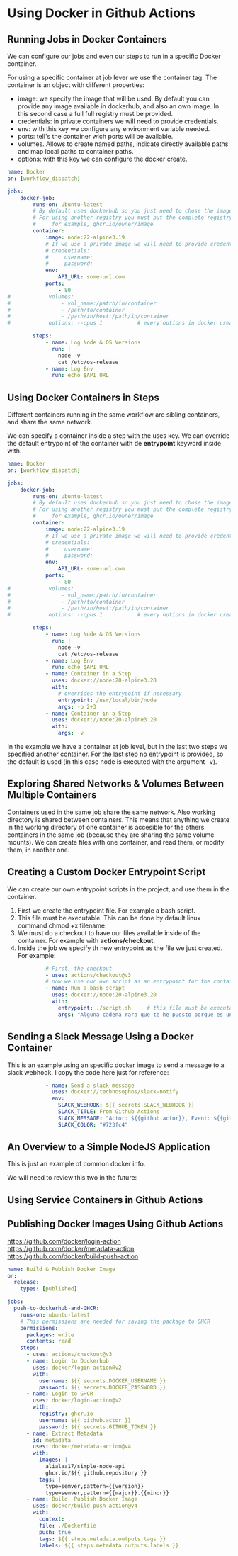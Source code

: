 # Using Docker in Github Actions

## Running Jobs in Docker Containers 
We can configure our jobs and even our steps to run in a specific Docker container.

For using a specific container at job lever we use the container tag. The container is an object with different properties:
- image: we specify the image that will be used. By default you can provide any image available in dockerhub, and also an own image. In this second case a full full registry must be provided.
- credentials: in private containers we will need to provide credentials.
- env: with this key we configure any environment variable needed.
- ports: tell's the container wich ports will be available.
- volumes. Allows to create named paths, indicate directly available paths and map local paths to container paths.
- options: with this key we can configure the docker create.

```yaml
name: Docker
on: [workflow_dispatch]

jobs:
    docker-job: 
        runs-on: ubuntu-latest
        # By default uses dockerhub so you just need to chose the image and version.
        # For using another registry you must put the complete registry name
        #     for example, ghcr.io/owner/image 
        container: 
            image: node:22-alpine3.19
            # If we use a private image we will need to provide credentials
            # credentials:
            #     username:
            #     password:
            env:
                API_URL: some-url.com
            ports:
                - 80
#            volumes:
#                - vol_name:/patrh/in/container
#                - /path/to/container
#                - /path/in/host:/path/in/container
#            options: --cpus 1           # every options in docker create (except network realted ones)

        steps:
            - name: Log Node & OS Versions
              run: |
                node -v
                cat /etc/os-release
            - name: Log Env
              run: echo $API_URL
```

## Using Docker Containers in Steps

Different containers running in the same workflow are sibling containers, and share the same network.


We can specify a container inside a step with the uses key. We can override the default entrypoint of the container with de **entrypoint** keyword inside with.

```yaml
name: Docker
on: [workflow_dispatch]

jobs:
    docker-job: 
        runs-on: ubuntu-latest
        # By default uses dockerhub so you just need to chose the image and version.
        # For using another registry you must put the complete registry name
        #     for example, ghcr.io/owner/image 
        container: 
            image: node:22-alpine3.19
            # If we use a private image we will need to provide credentials
            # credentials:
            #     username:
            #     password:
            env:
                API_URL: some-url.com
            ports:
                - 80
#            volumes:
#                - vol_name:/patrh/in/container
#                - /path/to/container
#                - /path/in/host:/path/in/container
#            options: --cpus 1           # every options in docker create (except network realted ones)

        steps:
            - name: Log Node & OS Versions
              run: |
                node -v
                cat /etc/os-release
            - name: Log Env
              run: echo $API_URL
            - name: Container in a Step
              uses: docker://node:20-alpine3.20
              with:
                # overrides the entrypoint if necessary
                entrypoint: /usr/local/bin/node
                args: -p 2+3
            - name: Container in a Step
              uses: docker://node:20-alpine3.20
              with:
                args: -v             
```

In the example we have a container at job level, but in the last two steps we specified another container. For the last step no entrypoint is provided, so the default is used (in this case node is executed with the argument -v).


## Exploring Shared Networks & Volumes Between Multiple Containers

Containers used in the same job share the same network. Also working directory is shared between containers. This means that anything we create in the working directory of one container is accesible for the others containers in the same job (because they are sharing the same volume mounts). We can create files with one container, and read them, or modify them, in another one.


## Creating a Custom Docker Entrypoint Script

We can create our own entrypoint scripts in the project, and use them in the container.

1. First we create the entrypoint file. For example a bash script.
2. This file must be executable. This can be done by default linux command chmod +x filename.
3. We must do a checkout to have our files available inside of the container. For example with **actions/checkout**.
4. Inside the job we specify th new entrypoint as the file we just created. For example:

```yaml
            # First, the checkout
            - uses: actions/checkout@v3
            # now we use our own script as an entrypoint for the container
            - name: Run a bash script
              uses: docker://node:20-alpine3.20
              with:
                entrypoint: ./script.sh     # this file must be executable (chmod +x filename)
                args: "Alguna cadena rara que te he puesto porque es un ejemplo pero me he aburrio describir en ingles"
```

## Sending a Slack Message Using a Docker Container

This is an example using an specific docker image to send a message to a slack webhook. I copy the code here just for reference:

```yaml
            - name: Send a slack message
              uses: docker://technosophos/slack-notify
              env:
                SLACK_WEBHOOK: ${{ secrets.SLACK_WEBHOOK }}
                SLACK_TITLE: From Github Actions
                SLACK_MESSAGE: "Actor: ${{github.actor}}, Event: ${{github.event_name}}"
                SLACK_COLOR: "#723fc4"
```
## An Overview to a Simple NodeJS Application

This is just an example of common docker info.


We will need to review this two in the future:

## Using Service Containers in Github Actions
## Publishing Docker Images Using Github Actions

https://github.com/docker/login-action
https://github.com/docker/metadata-action
https://github.com/docker/build-push-action


```yaml
name: Build & Publish Docker Image
on:
  release:
    types: [published]

jobs:
  push-to-dockerhub-and-GHCR:
    runs-on: ubuntu-latest
    # This permissions are needed for saving the package to GHCR
    permissions:
      packages: write
      contents: read
    steps:
      - uses: actions/checkout@v3
      - name: Login to Dockerhub
        uses: docker/login-action@v2
        with:
          username: ${{ secrets.DOCKER_USERNAME }}
          password: ${{ secrets.DOCKER_PASSWORD }}
      - name: Login to GHCR
        uses: docker/login-action@v2
        with:
          registry: ghcr.io
          username: ${{ github.actor }}
          password: ${{ secrets.GITHUB_TOKEN }}      
      - name: Extract Metadata
        id: metadata
        uses: docker/metadata-action@v4
        with:
          images: |
            alialaa17/simple-node-api
            ghcr.io/${{ github.repository }}
          tags: |
            type=semver,pattern={{version}}
            type=semver,pattern={{major}}.{{minor}}
      - name: Build  Publish Docker Image
        uses: docker/build-push-action@v4
        with:
          context: .
          file: ./Dockerfile
          push: true
          tags: ${{ steps.metadata.outputs.tags }}
          labels: ${{ steps.metadata.outputs.labels }}
```
